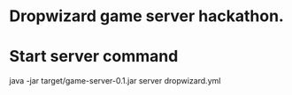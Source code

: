 # Dropwizard game server hackathon.

# Start server command
java -jar target/game-server-0.1.jar server dropwizard.yml